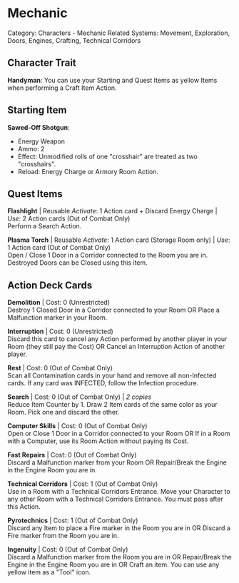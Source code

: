 # Mechanic

Category: Characters - Mechanic
Related Systems: Movement, Exploration, Doors, Engines, Crafting, Technical Corridors

## Character Trait

**Handyman**: You can use your Starting and Quest Items as yellow Items when performing a Craft Item Action.

## Starting Item

**Sawed-Off Shotgun**:

- Energy Weapon
- Ammo: 2
- Effect: Unmodified rolls of one "crosshair" are treated as two "crosshairs".
- Reload: Energy Charge or Armory Room Action.

## Quest Items

**Flashlight** | Reusable
_Activate_: 1 Action card + Discard Energy Charge | _Use_: 2 Action cards (Out of Combat Only)  
Perform a Search Action.

**Plasma Torch** | Reusable
_Activate_: 1 Action card (Storage Room only) | _Use_: 1 Action card (Out of Combat Only)  
Open / Close 1 Door in a Corridor connected to the Room you are in. Destroyed Doors can be Closed using this item.

## Action Deck Cards

**Demolition** | Cost: 0 (Unrestricted)  
Destroy 1 Closed Door in a Corridor connected to your Room OR Place a Malfunction marker in your Room.

**Interruption** | Cost: 0 (Unrestricted)  
Discard this card to cancel any Action performed by another player in your Room (they still pay the Cost) OR Cancel an Interruption Action of another player.

**Rest** | Cost: 0 (Out of Combat Only)  
Scan all Contamination cards in your hand and remove all non-Infected cards. If any card was INFECTED, follow the Infection procedure.

**Search** | Cost: 0 (Out of Combat Only) | _2 copies_  
Reduce Item Counter by 1. Draw 2 Item cards of the same color as your Room. Pick one and discard the other.

**Computer Skills** | Cost: 0 (Out of Combat Only)  
Open or Close 1 Door in a Corridor connected to your Room OR If in a Room with a Computer, use its Room Action without paying its Cost.

**Fast Repairs** | Cost: 0 (Out of Combat Only)  
Discard a Malfunction marker from your Room OR Repair/Break the Engine in the Engine Room you are in.

**Technical Corridors** | Cost: 1 (Out of Combat Only)  
Use in a Room with a Technical Corridors Entrance. Move your Character to any other Room with a Technical Corridors Entrance. You must pass after this Action.

**Pyrotechnics** | Cost: 1 (Out of Combat Only)  
Discard any Item to place a Fire marker in the Room you are in OR Discard a Fire marker from the Room you are in.

**Ingenuity** | Cost: 0 (Out of Combat Only)  
Discard a Malfunction marker from the Room you are in OR Repair/Break the Engine in the Engine Room you are in OR Craft an item. You can use any yellow item as a "Tool" icon.
